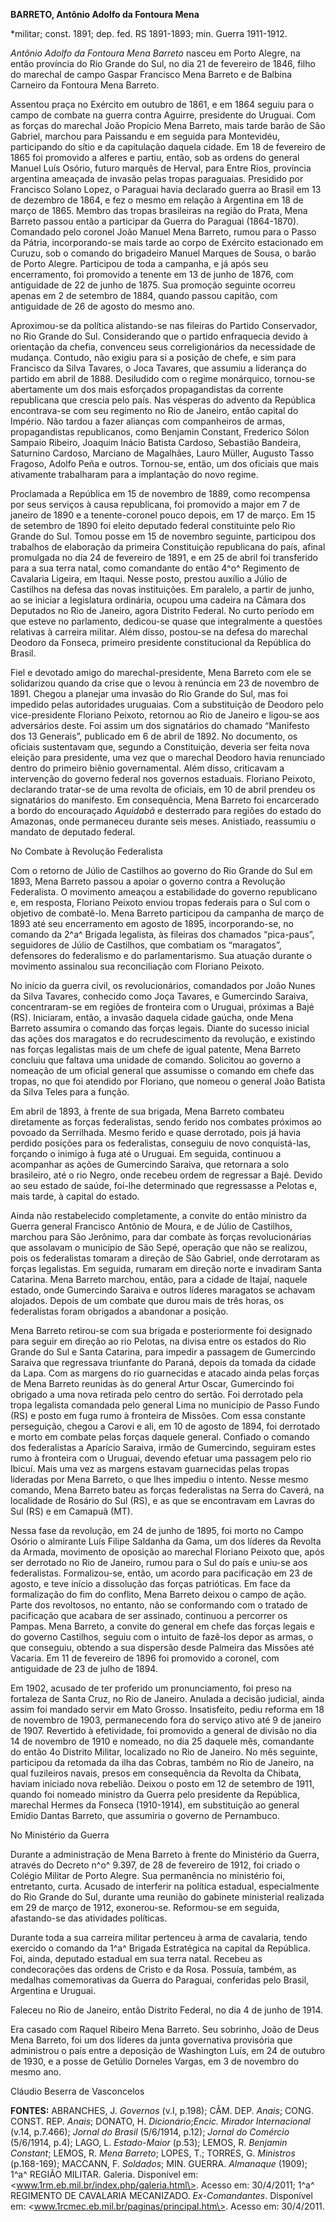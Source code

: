 **BARRETO, Antônio Adolfo da Fontoura Mena**

\*militar; const. 1891; dep. fed. RS 1891-1893; min. Guerra 1911-1912.

*Antônio Adolfo da Fontoura Mena Barreto* nasceu em Porto Alegre, na
então província do Rio Grande do Sul, no dia 21 de fevereiro de 1846,
filho do marechal de campo Gaspar Francisco Mena Barreto e de Balbina
Carneiro da Fontoura Mena Barreto.

Assentou praça no Exército em outubro de 1861, e em 1864 seguiu para o
campo de combate na guerra contra Aguirre, presidente do Uruguai. Com as
forças do marechal João Propício Mena Barreto, mais tarde barão de São
Gabriel, marchou para Paissandu e em seguida para Montevidéu,
participando do sítio e da capitulação daquela cidade. Em 18 de
fevereiro de 1865 foi promovido a alferes e partiu, então, sob as ordens
do general Manuel Luís Osório, futuro marquês de Herval, para Entre
Rios, província argentina ameaçada de invasão pelas tropas paraguaias.
Presidido por Francisco Solano Lopez, o Paraguai havia declarado guerra
ao Brasil em 13 de dezembro de 1864, e fez o mesmo em relação à
Argentina em 18 de março de 1865. Membro das tropas brasileiras na
região do Prata, Mena Barreto passou então a participar da Guerra do
Paraguai (1864-1870). Comandado pelo coronel João Manuel Mena Barreto,
rumou para o Passo da Pátria, incorporando-se mais tarde ao corpo de
Exército estacionado em Curuzu, sob o comando do brigadeiro Manuel
Marques de Sousa, o barão de Porto Alegre. Participou de toda a
campanha, e já após seu encerramento, foi promovido a tenente em 13 de
junho de 1876, com antiguidade de 22 de junho de 1875. Sua promoção
seguinte ocorreu apenas em 2 de setembro de 1884, quando passou capitão,
com antiguidade de 26 de agosto do mesmo ano.

Aproximou-se da política alistando-se nas fileiras do Partido
Conservador, no Rio Grande do Sul. Considerando que o partido
enfraquecia devido à orientação da chefia, convenceu seus
correligionários da necessidade de mudança. Contudo, não exigiu para si
a posição de chefe, e sim para Francisco da Silva Tavares, o Joca
Tavares, que assumiu a liderança do partido em abril de 1888. Desiludido
com o regime monárquico, tornou-se abertamente um dos mais esforçados
propagandistas da corrente republicana que crescia pelo país. Nas
vésperas do advento da República encontrava-se com seu regimento no Rio
de Janeiro, então capital do Império. Não tardou a fazer alianças com
companheiros de armas, propagandistas republicanos, como Benjamin
Constant, Frederico Sólon Sampaio Ribeiro, Joaquim Inácio Batista
Cardoso, Sebastião Bandeira, Saturnino Cardoso, Marciano de Magalhães,
Lauro Müller, Augusto Tasso Fragoso, Adolfo Peña e outros. Tornou-se,
então, um dos oficiais que mais ativamente trabalharam para a
implantação do novo regime.

Proclamada a República em 15 de novembro de 1889, como recompensa por
seus serviços à causa republicana, foi promovido a major em 7 de janeiro
de 1890 e a tenente-coronel pouco depois, em 17 de março. Em 15 de
setembro de 1890 foi eleito deputado federal constituinte pelo Rio
Grande do Sul. Tomou posse em 15 de novembro seguinte, participou dos
trabalhos de elaboração da primeira Constituição republicana do país,
afinal promulgada no dia 24 de fevereiro de 1891, e em 25 de abril foi
transferido para a sua terra natal, como comandante do então 4^o^
Regimento de Cavalaria Ligeira, em Itaqui. Nesse posto, prestou auxílio
a Júlio de Castilhos na defesa das novas instituições. Em paralelo, a
partir de junho, ao se iniciar a legislatura ordinária, ocupou uma
cadeira na Câmara dos Deputados no Rio de Janeiro, agora Distrito
Federal. No curto período em que esteve no parlamento, dedicou-se quase
que integralmente a questões relativas à carreira militar. Além disso,
postou-se na defesa do marechal Deodoro da Fonseca, primeiro presidente
constitucional da República do Brasil.

Fiel e devotado amigo do marechal-presidente, Mena Barreto com ele se
solidarizou quando da crise que o levou à renúncia em 23 de novembro de
1891. Chegou a planejar uma invasão do Rio Grande do Sul, mas foi
impedido pelas autoridades uruguaias. Com a substituição de Deodoro pelo
vice-presidente Floriano Peixoto, retornou ao Rio de Janeiro e ligou-se
aos adversários deste. Foi assim um dos signatários do chamado
“Manifesto dos 13 Generais”, publicado em 6 de abril de 1892. No
documento, os oficiais sustentavam que, segundo a Constituição, deveria
ser feita nova eleição para presidente, uma vez que o marechal Deodoro
havia renunciado dentro do primeiro biênio governamental. Além disso,
criticavam a intervenção do governo federal nos governos estaduais.
Floriano Peixoto, declarando tratar-se de uma revolta de oficiais, em 10
de abril prendeu os signatários do manifesto. Em consequência, Mena
Barreto foi encarcerado a bordo do encouraçado *Aquidabã* e desterrado
para regiões do estado do Amazonas, onde permaneceu durante seis meses.
Anistiado, reassumiu o mandato de deputado federal.

No Combate à Revolução Federalista

Com o retorno de Júlio de Castilhos ao governo do Rio Grande do Sul em
1893, Mena Barreto passou a apoiar o governo contra a Revolução
Federalista. O movimento ameaçou a estabilidade do governo republicano
e, em resposta, Floriano Peixoto enviou tropas federais para o Sul com o
objetivo de combatê-lo. Mena Barreto participou da campanha de março de
1893 até seu encerramento em agosto de 1895, incorporando-se, no comando
da 2^a^ Brigada legalista, às fileiras dos chamados “pica-paus”,
seguidores de Júlio de Castilhos, que combatiam os “maragatos”,
defensores do federalismo e do parlamentarismo. Sua atuação durante o
movimento assinalou sua reconciliação com Floriano Peixoto.

No início da guerra civil, os revolucionários, comandados por João Nunes
da Silva Tavares, conhecido como Joça Tavares, e Gumercindo Saraiva,
concentraram-se em regiões de fronteira com o Uruguai, próximas a Bajé
(RS). Iniciaram, então, a invasão daquela cidade gaúcha, onde Mena
Barreto assumira o comando das forças legais. Diante do sucesso inicial
das ações dos maragatos e do recrudescimento da revolução, e existindo
nas forças legalistas mais de um chefe de igual patente, Mena Barreto
concluiu que faltava uma unidade de comando. Solicitou ao governo a
nomeação de um oficial general que assumisse o comando em chefe das
tropas, no que foi atendido por Floriano, que nomeou o general João
Batista da Silva Teles para a função.

Em abril de 1893, à frente de sua brigada, Mena Barreto combateu
diretamente as forças federalistas, sendo ferido nos combates próximos
ao povoado da Serrilhada. Mesmo ferido e quase derrotado, pois já havia
perdido posições para os federalistas, conseguiu de novo conquistá-las,
forçando o inimigo à fuga até o Uruguai. Em seguida, continuou a
acompanhar as ações de Gumercindo Saraiva, que retornara a solo
brasileiro, até o rio Negro, onde recebeu ordem de regressar a Bajé.
Devido ao seu estado de saúde, foi-lhe determinado que regressasse a
Pelotas e, mais tarde, à capital do estado.

Ainda não restabelecido completamente, a convite do então ministro da
Guerra general Francisco Antônio de Moura, e de Júlio de Castilhos,
marchou para São Jerônimo, para dar combate às forças revolucionárias
que assolavam o município de São Sepé, operação que não se realizou,
pois os federalistas tomaram a direção de São Gabriel, onde derrotaram
as forças legalistas. Em seguida, rumaram em direção norte e invadiram
Santa Catarina. Mena Barreto marchou, então, para a cidade de Itajaí,
naquele estado, onde Gumercindo Saraiva e outros líderes maragatos se
achavam alojados. Depois de um combate que durou mais de três horas, os
federalistas foram obrigados a abandonar a posição.

Mena Barreto retirou-se com sua brigada e posteriormente foi designado
para seguir em direção ao rio Pelotas, na divisa entre os estados do Rio
Grande do Sul e Santa Catarina, para impedir a passagem de Gumercindo
Saraiva que regressava triunfante do Paraná, depois da tomada da cidade
da Lapa. Com as margens do rio guarnecidas e atacado ainda pelas forças
de Mena Barreto reunidas às do general Artur Oscar, Gumercindo foi
obrigado a uma nova retirada pelo centro do sertão. Foi derrotado pela
tropa legalista comandada pelo general Lima no município de Passo Fundo
(RS) e posto em fuga rumo à fronteira de Missões. Com essa constante
perseguição, chegou a Carovi e ali, em 10 de agosto de 1894, foi
derrotado e morto em combate pelas forças daquele general. Confiado o
comando dos federalistas a Aparício Saraiva, irmão de Gumercindo,
seguiram estes rumo à fronteira com o Uruguai, devendo efetuar uma
passagem pelo rio Ibicuí. Mais uma vez as margens estavam guarnecidas
pelas tropas lideradas por Mena Barreto, o que lhes impediu o intento.
Nesse mesmo comando, Mena Barreto bateu as forças federalistas na Serra
do Caverá, na localidade de Rosário do Sul (RS), e as que se encontravam
em Lavras do Sul (RS) e em Camapuã (MT).

Nessa fase da revolução, em 24 de junho de 1895, foi morto no Campo
Osório o almirante Luís Filipe Saldanha da Gama, um dos líderes da
Revolta da Armada, movimento de oposição ao marechal Floriano Peixoto
que, após ser derrotado no Rio de Janeiro, rumou para o Sul do país e
uniu-se aos federalistas. Formalizou-se, então, um acordo para
pacificação em 23 de agosto, e teve início a dissolução das forças
patrióticas. Em face da formalização do fim do conflito, Mena Barreto
deixou o campo de ação. Parte dos revoltosos, no entanto, não se
conformando com o tratado de pacificação que acabara de ser assinado,
continuou a percorrer os Pampas. Mena Barreto, a convite do general em
chefe das forças legais e do governo Castilhos, seguiu com o intuito de
fazê-los depor as armas, o que conseguiu, obtendo a sua dispersão desde
Palmeira das Missões até Vacaria. Em 11 de fevereiro de 1896 foi
promovido a coronel, com antiguidade de 23 de julho de 1894.

Em 1902, acusado de ter proferido um pronunciamento, foi preso na
fortaleza de Santa Cruz, no Rio de Janeiro. Anulada a decisão judicial,
ainda assim foi mandado servir em Mato Grosso. Insatisfeito, pediu
reforma em 18 de novembro de 1903, permanecendo fora do serviço ativo
até 9 de janeiro de 1907. Revertido à efetividade, foi promovido a
general de divisão no dia 14 de novembro de 1910 e nomeado, no dia 25
daquele mês, comandante do então 4o Distrito Militar, localizado no Rio
de Janeiro. No mês seguinte, participou da retomada da ilha das Cobras,
também no Rio de Janeiro, na qual fuzileiros navais, presos em
consequência da Revolta da Chibata, haviam iniciado nova rebelião.
Deixou o posto em 12 de setembro de 1911, quando foi nomeado ministro da
Guerra pelo presidente da República, marechal Hermes da Fonseca
(1910-1914), em substituição ao general Emídio Dantas Barreto, que
assumiria o governo de Pernambuco.

No Ministério da Guerra

Durante a administração de Mena Barreto à frente do Ministério da
Guerra, através do Decreto n^o^ 9.397, de 28 de fevereiro de 1912, foi
criado o Colégio Militar de Porto Alegre. Sua permanência no ministério
foi, entretanto, curta. Acusado de interferir na política estadual,
especialmente do Rio Grande do Sul, durante uma reunião do gabinete
ministerial realizada em 29 de março de 1912, exonerou-se. Reformou-se
em seguida, afastando-se das atividades políticas.

Durante toda a sua carreira militar pertenceu à arma de cavalaria, tendo
exercido o comando da 1^a^ Brigada Estratégica na capital da República.
Foi, ainda, deputado estadual em sua terra natal. Recebeu as
condecorações das ordens de Cristo e da Rosa. Possuía, também, as
medalhas comemorativas da Guerra do Paraguai, conferidas pelo Brasil,
Argentina e Uruguai.

Faleceu no Rio de Janeiro, então Distrito Federal, no dia 4 de junho de
1914.

Era casado com Raquel Ribeiro Mena Barreto. Seu sobrinho, João de Deus
Mena Barreto, foi um dos líderes da junta governativa provisória que
administrou o país entre a deposição de Washington Luís, em 24 de
outubro de 1930, e a posse de Getúlio Dorneles Vargas, em 3 de novembro
do mesmo ano.

Cláudio Beserra de Vasconcelos

**FONTES:** ABRANCHES, J. *Governos* (v.I, p.198); CÂM. DEP. *Anais*;
CONG. CONST. REP. *Anais*; DONATO, H. *Dicionário*;*Encic. Mirador
Internacional* (v.14, p.7.466); *Jornal do Brasil* (5/6/1914, p.12);
*Jornal do Comércio* (5/6/1914, p.4); LAGO, L. *Estado-Maior* (p.53);
LEMOS, R. *Benjamin Constant*; LEMOS, R. *Mena Barreto*; LOPES, T.;
TORRES, G. *Ministros* (p.168-169); MACCANN, F. *Soldados*; MIN. GUERRA.
*Almanaque* (1909); 1^a^ REGIÃO MILITAR. Galeria. Disponível em:
\<www.1rm.eb.mil.br/index.php/galeria.html\>. Acesso em: 30/4/2011; 1^a^
REGIMENTO DE CAVALARIA MECANIZADO. *Ex*-*Comandantes*. Disponível em:
\<www.1rcmec.eb.mil.br/paginas/principal.htm\>. Acesso em: 30/4/2011.
